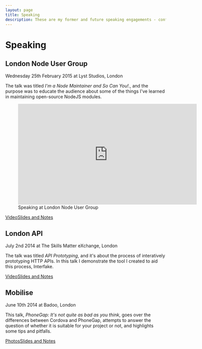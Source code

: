 ```yaml
---
layout: page
title: Speaking
description: These are my former and future speaking engagements - conferences, meetups, and all.
---
```

# Speaking
<h2>London Node User Group</h2>
<p class="meta">Wednesday 25th February 2015 at Lyst Studios, London</p>

The talk was titled *I'm a Node Maintainer and So Can You!*., and the purpose was to educate the audience about some of the things I've learned in maintaining open-source NodeJS modules.

<figure class="center">
	<iframe width="560" height="315" src="https://www.youtube.com/embed/rCM2paoike0?list=PLcyixWPrzYtXxOIYGy04A2HaZnU3jktEe" frameborder="0" allowfullscreen></iframe>
	<figcaption>Speaking at London Node User Group</figcaption>
</figure>

<a href="" class="cta--secondary inline">Video</a><a href="https://github.com/basicallydan/node-maintainer-talk" class="cta--tertiary inline">Slides and Notes</a>

<h2>London API</h2>
<p class="meta">July 2nd 2014 at The Skills Matter eXchange, London</p>

The talk was titled *API Prototyping*, and it's about the process of interatively prototyping HTTP APIs. In this talk I demonstrate the tool I created to aid this process, Interfake.

<a href="" class="cta--secondary inline">Video</a><a href="https://skillsmatter.com/skillscasts/5444-interfake-and-prototyping-apis" class="cta--tertiary inline">Slides and Notes</a>

<h2>Mobilise</h2>
<p class="meta">June 10th 2014 at Badoo, London</p>

This talk, *PhoneGap: It's not quite as bad as you think*, goes over the differences between Cordova and PhoneGap, attempts to answer the question of whether it is suitable for your project or not, and highlights some tips and pitfalls.

<a href="http://www.meetup.com/Mobilise/photos/22480412/#374229132" class="cta--secondary inline">Photos</a><a href="https://github.com/basicallydan/phonegap-not-so-bad-talk" class="cta--tertiary inline">Slides and Notes</a>